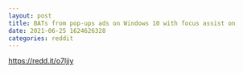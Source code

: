 ```yaml
--- 
layout: post 
title: BATs from pop-ups ads on Windows 10 with focus assist on 
date: 2021-06-25 1624626328 
categories: reddit 
--- 
```

https://redd.it/o7ljiy